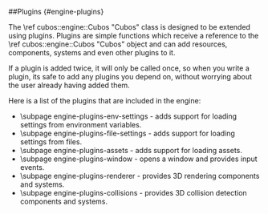 ##Plugins {#engine-plugins}

The \ref cubos::engine::Cubos "Cubos" class is designed to be extended using
plugins. Plugins are simple functions which receive a reference to the \ref
cubos::engine::Cubos "Cubos" object and can add resources, components, systems
and even other plugins to it.

If a plugin is added twice, it will only be called once, so when you write
a plugin, its safe to add any plugins you depend on, without worrying about
the user already having added them.

Here is a list of the plugins that are included in the engine:
- \subpage engine-plugins-env-settings - adds support for loading settings from
  environment variables.
- \subpage engine-plugins-file-settings - adds support for loading settings
  from files.
- \subpage engine-plugins-assets - adds support for loading assets.
- \subpage engine-plugins-window - opens a window and provides input events.
- \subpage engine-plugins-renderer - provides 3D rendering components and
  systems.
- \subpage engine-plugins-collisions - provides 3D collision detection
  components and systems.
